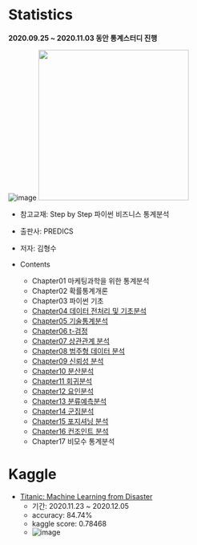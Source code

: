 # Statistics
__2020.09.25 ~ 2020.11.03 동안 통계스터디 진행__

![image](https://user-images.githubusercontent.com/69240962/101648739-7a2ca000-3a7d-11eb-843c-77710d84c2d1.png)
<img src = "https://user-images.githubusercontent.com/69240962/101648739-7a2ca000-3a7d-11eb-843c-77710d84c2d1.png" width="300">
- 참고교재: Step by Step 파이썬 비즈니스 통계분석
- 출판사: PREDICS
- 저자: 김형수

- Contents
  + Chapter01 마케팅과학을 위한 통계분석
  + Chapter02 확률통계개론
  + Chapter03 파이썬 기초
  + [Chapter04 데이터 전처리 및 기초분석](https://github.com/wonyoung-ji/statistics/blob/master/study/200925_4%EC%9E%A5_%EB%8D%B0%EC%9D%B4%ED%84%B0_%EC%A0%84%EC%B2%98%EB%A6%AC_%EB%B0%8F_%EA%B8%B0%EC%B4%88%EB%B6%84%EC%84%9D.ipynb)
  + [Chapter05 기술통계분석](https://github.com/wonyoung-ji/statistics/blob/master/study/200926_5%EC%9E%A5_%EA%B8%B0%EC%88%A0%ED%86%B5%EA%B3%84%EB%B6%84%EC%84%9D.ipynb)
  + [Chapter06 t-검정](https://github.com/wonyoung-ji/statistics/blob/master/study/200927_6%EC%9E%A5_t-%EA%B2%80%EC%A0%95.ipynb)
  + [Chapter07 상관관계 분석](https://github.com/wonyoung-ji/statistics/blob/master/study/200927_7%EC%9E%A5_%EC%83%81%EA%B4%80%EA%B4%80%EA%B3%84%EB%B6%84%EC%84%9D.ipynb)
  + [Chapter08 범주형 데이터 분석](https://github.com/wonyoung-ji/statistics/blob/master/study/200927_8%EC%9E%A5_%EB%B2%94%EC%A3%BC%ED%98%95%EB%8D%B0%EC%9D%B4%ED%84%B0%EB%B6%84%EC%84%9D.ipynb)
  + [Chapter09 신뢰성 분석](https://github.com/wonyoung-ji/statistics/blob/master/study/201003_9%EC%9E%A5_%EC%8B%A0%EB%A2%B0%EC%84%B1%EB%B6%84%EC%84%9D.ipynb)
  + [Chapter10 분산분석](https://github.com/wonyoung-ji/statistics/blob/master/study/201005_10%EC%9E%A5_%EB%B6%84%EC%82%B0%EB%B6%84%EC%84%9D.ipynb)
  + [Chapter11 회귀분석](https://github.com/wonyoung-ji/statistics/blob/master/study/201010_11%EC%9E%A5_%ED%9A%8C%EA%B7%80%EB%B6%84%EC%84%9D.ipynb)
  + [Chapter12 요인분석](https://github.com/wonyoung-ji/statistics/blob/master/study/201011_12%EC%9E%A5_%EC%9A%94%EC%9D%B8%EB%B6%84%EC%84%9D.ipynb)
  + [Chapter13 분류예측분석](https://github.com/wonyoung-ji/statistics/blob/master/study/201027_13%EC%9E%A5_%EB%B6%84%EB%A5%98%EC%98%88%EC%B8%A1%EB%B6%84%EC%84%9D.ipynb)
  + [Chapter14 군집분석](https://github.com/wonyoung-ji/study/blob/master/statistics/201028_14%EC%9E%A5_%EA%B5%B0%EC%A7%91%EB%B6%84%EC%84%9D.ipynb)
  + [Chapter15 포지셔닝 분석](https://github.com/wonyoung-ji/study/blob/master/statistics/201101_15%EC%9E%A5_%ED%8F%AC%EC%A7%80%EC%85%94%EB%8B%9D%EB%B6%84%EC%84%9D.ipynb)
  + [Chapter16 컨조인트 분석](https://github.com/wonyoung-ji/statistics/blob/master/study/201103_16%EC%9E%A5_%EC%BB%A8%EC%A1%B0%EC%9D%B8%ED%8A%B8%EB%B6%84%EC%84%9D.ipynb)
  + Chapter17 비모수 통계분석


# Kaggle
- [Titanic: Machine Learning from Disaster](https://www.kaggle.com/c/titanic/overview)
  - 기간: 2020.11.23 ~ 2020.12.05
  - accuracy: 84.74%
  - kaggle score: 0.78468
  - ![image](https://user-images.githubusercontent.com/69240962/101648199-ed81e200-3a7c-11eb-83a6-7d81050ac48f.png)


